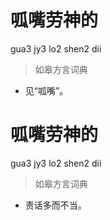# 呱嘴劳神的
gua3 jy3 lo2 shen2 dii
> 如皋方言词典
- 见“呱嘴”。

# 呱嘴劳神的
gua3 jy3 lo2 shen2 dii
> 如皋方言词典
- 责话多而不当。
